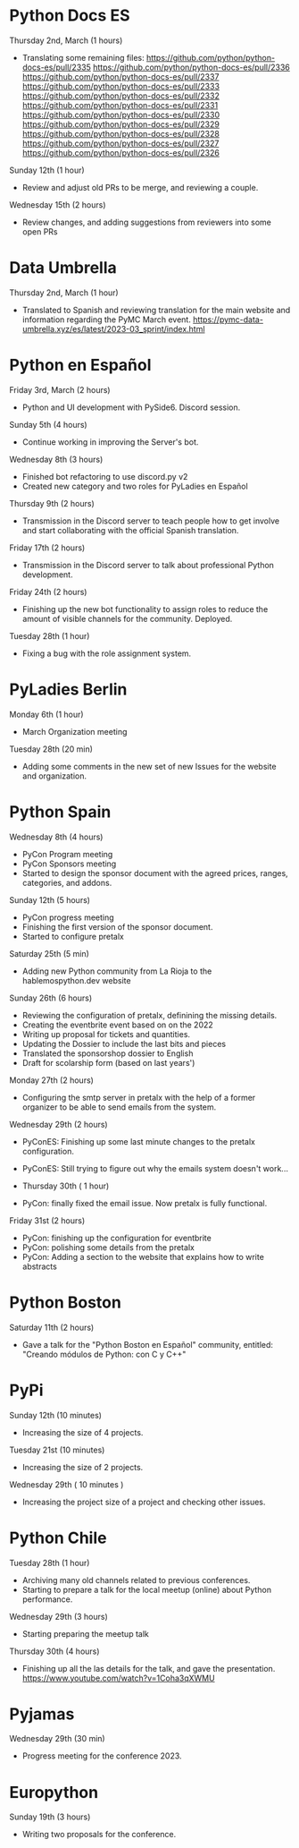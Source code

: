 # Python Docs ES

Thursday 2nd, March (1 hours)

* Translating some remaining files:
    https://github.com/python/python-docs-es/pull/2335
    https://github.com/python/python-docs-es/pull/2336
    https://github.com/python/python-docs-es/pull/2337
    https://github.com/python/python-docs-es/pull/2333
    https://github.com/python/python-docs-es/pull/2332
    https://github.com/python/python-docs-es/pull/2331
    https://github.com/python/python-docs-es/pull/2330
    https://github.com/python/python-docs-es/pull/2329
    https://github.com/python/python-docs-es/pull/2328
    https://github.com/python/python-docs-es/pull/2327
    https://github.com/python/python-docs-es/pull/2326

Sunday 12th (1 hour)

* Review and adjust old PRs to be merge, and reviewing a couple.

Wednesday 15th (2 hours)

* Review changes, and adding suggestions from reviewers into some open
  PRs

# Data Umbrella

Thursday 2nd, March (1 hour)

* Translated to Spanish and reviewing translation for the main website
  and information regarding the PyMC March event.
  https://pymc-data-umbrella.xyz/es/latest/2023-03_sprint/index.html

# Python en Español

Friday 3rd, March (2 hours)

* Python and UI development with PySide6. Discord session.

Sunday 5th (4 hours)

* Continue working in improving the Server's bot.

Wednesday 8th (3 hours)

* Finished bot refactoring to use discord.py v2
* Created new category and two roles for PyLadies en Español

Thursday 9th (2 hours)

* Transmission in the Discord server to teach people how to get involve
  and start collaborating with the official Spanish translation.

Friday 17th (2 hours)

* Transmission in the Discord server to talk about professional Python
  development.

Friday 24th (2 hours)

* Finishing up the new bot functionality to assign roles to reduce
  the amount of visible channels for the community. Deployed.

Tuesday 28th (1 hour)

* Fixing a bug with the role assignment system.

# PyLadies Berlin

Monday 6th (1 hour)

* March Organization meeting

Tuesday 28th (20 min)

* Adding some comments in the new set of new Issues for the website and
    organization.

# Python Spain

Wednesday 8th (4 hours)

* PyCon Program meeting
* PyCon Sponsors meeting
* Started to design the sponsor document with the agreed prices, ranges,
    categories, and addons.

Sunday 12th (5 hours)

* PyCon progress meeting
* Finishing the first version of the sponsor document.
* Started to configure pretalx

Saturday 25th (5 min)

* Adding new Python community from La Rioja to the hablemospython.dev
  website

Sunday 26th (6 hours)

* Reviewing the configuration of pretalx, definining the missing details.
* Creating the eventbrite event based on on the 2022
* Writing up proposal for tickets and quantities.
* Updating the Dossier to include the last bits and pieces
* Translated the sponsorshop dossier to English
* Draft for scolarship form (based on last years')

Monday 27th (2 hours)

* Configuring the smtp server in pretalx with the help of a former organizer to
    be able to send emails from the system.


Wednesday 29th (2 hours)

* PyConES: Finishing up some last minute changes to the pretalx configuration.
* PyConES: Still trying to figure out why the emails system doesn't work...

* Thursday 30th ( 1 hour)

* PyCon: finally fixed the email issue. Now pretalx is fully functional.

Friday 31st (2 hours)

* PyCon: finishing up the configuration for eventbrite
* PyCon: polishing some details from the pretalx
* PyCon: Adding a section to the website that explains how to write abstracts


# Python Boston

Saturday 11th (2 hours)

* Gave a talk for the "Python Boston en Español" community, entitled:
  "Creando módulos de Python: con C y C++"

# PyPi

Sunday 12th (10 minutes)

* Increasing the size of 4 projects.

Tuesday 21st (10 minutes)

* Increasing the size of 2 projects.

Wednesday 29th ( 10 minutes )

* Increasing the project size of a project and checking other issues.

# Python Chile

Tuesday 28th (1 hour)

* Archiving many old channels related to previous conferences.
* Starting to prepare a talk for the local meetup (online) about Python
    performance.

Wednesday 29th (3 hours)

* Starting preparing the meetup talk

Thursday 30th (4 hours)

* Finishing up all the las details for the talk, and gave the presentation.
    https://www.youtube.com/watch?v=1Coha3qXWMU

# Pyjamas

Wednesday 29th (30 min)

* Progress meeting for the conference 2023.


# Europython

Sunday 19th (3 hours)

* Writing two proposals for the conference.

